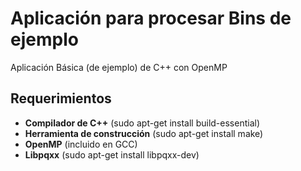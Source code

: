 # Aplicación para procesar Bins de ejemplo
Aplicación Básica (de ejemplo) de C++ con OpenMP

## Requerimientos
- **Compilador de C++** (sudo apt-get install build-essential)
- **Herramienta de construcción** (sudo apt-get install make)
- **OpenMP** (incluido en GCC)
- **Libpqxx** (sudo apt-get install libpqxx-dev)


